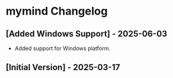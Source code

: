 # mymind Changelog

## [Added Windows Support] - 2025-06-03

- Added support for Windows platform.

## [Initial Version] - 2025-03-17